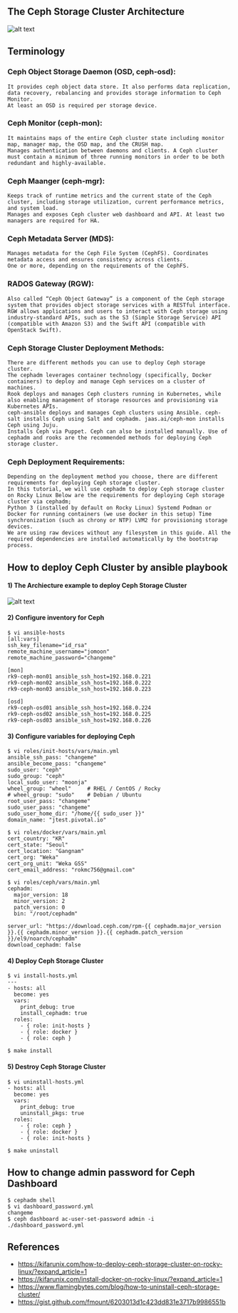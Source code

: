## The Ceph Storage Cluster Architecture
![alt text](https://github.com/rokmc756/Ceph/blob/main/roles/ceph/files/ceph_architecture.webp)

## Terminology
### Ceph Object Storage Daemon (OSD, ceph-osd):
~~~
It provides ceph object data store. It also performs data replication, data recovery, rebalancing and provides storage information to Ceph Monitor.
At least an OSD is required per storage device.
~~~

### Ceph Monitor (ceph-mon):
~~~
It maintains maps of the entire Ceph cluster state including monitor map, manager map, the OSD map, and the CRUSH map.
Manages authentication between daemons and clients. A Ceph cluster must contain a minimum of three running monitors in order to be both redundant and highly-available.
~~~

### Ceph Maanger (ceph-mgr):
~~~
Keeps track of runtime metrics and the current state of the Ceph cluster, including storage utilization, current performance metrics, and system load.
Manages and exposes Ceph cluster web dashboard and API. At least two managers are required for HA.
~~~

### Ceph Metadata Server (MDS):
~~~
Manages metadata for the Ceph File System (CephFS). Coordinates metadata access and ensures consistency across clients.
One or more, depending on the requirements of the CephFS.
~~~

### RADOS Gateway (RGW):
~~~
Also called “Ceph Object Gateway” is a component of the Ceph storage system that provides object storage services with a RESTful interface.
RGW allows applications and users to interact with Ceph storage using industry-standard APIs, such as the S3 (Simple Storage Service) API (compatible with Amazon S3) and the Swift API (compatible with OpenStack Swift).
~~~

### Ceph Storage Cluster Deployment Methods:
~~~
There are different methods you can use to deploy Ceph storage cluster.
The cephadm leverages container technology (specifically, Docker containers) to deploy and manage Ceph services on a cluster of machines.
Rook deploys and manages Ceph clusters running in Kubernetes, while also enabling management of storage resources and provisioning via Kubernetes APIs.
ceph-ansible deploys and manages Ceph clusters using Ansible. ceph-salt installs Ceph using Salt and cephadm. jaas.ai/ceph-mon installs Ceph using Juju.
Installs Ceph via Puppet. Ceph can also be installed manually. Use of cephadm and rooks are the recommended methods for deploying Ceph storage cluster.
~~~

### Ceph Deployment Requirements:
~~~
Depending on the deployment method you choose, there are different requirements for deploying Ceph storage cluster.
In this tutorial, we will use cephadm to deploy Ceph storage cluster on Rocky Linux Below are the requirements for deploying Ceph storage cluster via cephadm;
Python 3 (installed by default on Rocky Linux) Systemd Podman or Docker for running containers (we use docker in this setup) Time synchronization (such as chrony or NTP) LVM2 for provisioning storage devices.
We are using raw devices without any filesystem in this guide. All the required dependencies are installed automatically by the bootstrap process.
~~~


## How to deploy Ceph Cluster by ansible playbook
#### 1) The Archiecture example to deploy Ceph Storage Cluster
![alt text](https://github.com/rokmc756/Ceph/blob/main/roles/ceph/files/ceph_vm_architecture.png)

#### 2) Configure inventory for Ceph
```
$ vi ansible-hosts
[all:vars]
ssh_key_filename="id_rsa"
remote_machine_username="jomoon"
remote_machine_password="changeme"

[mon]
rk9-ceph-mon01 ansible_ssh_host=192.168.0.221
rk9-ceph-mon02 ansible_ssh_host=192.168.0.222
rk9-ceph-mon03 ansible_ssh_host=192.168.0.223

[osd]
rk9-ceph-osd01 ansible_ssh_host=192.168.0.224
rk9-ceph-osd02 ansible_ssh_host=192.168.0.225
rk9-ceph-osd03 ansible_ssh_host=192.168.0.226
```
#### 3) Configure variables for deploying Ceph
```
$ vi roles/init-hosts/vars/main.yml
ansible_ssh_pass: "changeme"
ansible_become_pass: "changeme"
sudo_user: "ceph"
sudo_group: "ceph"
local_sudo_user: "moonja"
wheel_group: "wheel"     # RHEL / CentOS / Rocky
# wheel_group: "sudo"    # Debian / Ubuntu
root_user_pass: "changeme"
sudo_user_pass: "changeme"
sudo_user_home_dir: "/home/{{ sudo_user }}"
domain_name: "jtest.pivotal.io"

$ vi roles/docker/vars/main.yml
cert_country: "KR"
cert_state: "Seoul"
cert_location: "Gangnam"
cert_org: "Weka"
cert_org_unit: "Weka GSS"
cert_email_address: "rokmc756@gmail.com"

$ vi roles/ceph/vars/main.yml
cephadm:
  major_version: 18
  minor_version: 2
  patch_version: 0
  bin: "/root/cephadm"

server_url: "https://download.ceph.com/rpm-{{ cephadm.major_version }}.{{ cephadm.minor_version }}.{{ cephadm.patch_version }}/el9/noarch/cephadm"
download_cephadm: false
```

#### 4) Deploy Ceph Storage Cluster
```
$ vi install-hosts.yml
---
- hosts: all
  become: yes
  vars:
    print_debug: true
    install_cephadm: true
  roles:
    - { role: init-hosts }
    - { role: docker }
    - { role: ceph }

$ make install
```
#### 5) Destroy Ceph Storage Cluster
```
$ vi uninstall-hosts.yml
- hosts: all
  become: yes
  vars:
    print_debug: true
    uninstall_pkgs: true
  roles:
    - { role: ceph }
    - { role: docker }
    - { role: init-hosts }

$ make uninstall
```

## How to change admin password for Ceph Dashboard
```
$ cephadm shell
$ vi dashboard_password.yml
changeme
$ ceph dashboard ac-user-set-password admin -i ./dashboard_password.yml
```

## References
- https://kifarunix.com/how-to-deploy-ceph-storage-cluster-on-rocky-linux/?expand_article=1
- https://kifarunix.com/install-docker-on-rocky-linux/?expand_article=1
- https://www.flamingbytes.com/blog/how-to-uninstall-ceph-storage-cluster/
- https://gist.github.com/fmount/6203013d1c423dd831e3717b9986551b
